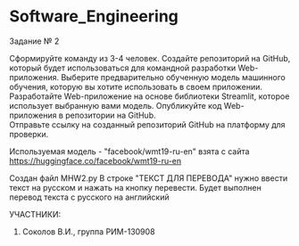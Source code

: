 # Software_Engineering
Задание № 2

Сформируйте команду из 3-4 человек. 
Создайте репозиторий на GitHub, который будет использоваться для командной разработки Web-приложения. 
Выберите предварительно обученную модель машинного обучения, которую вы хотите использовать в своем приложении.  
Разработайте Web-приложение на основе библиотеки Streamlit, которое использует выбранную вами модель. 
Опубликуйте код Web-приложения в репозитории на GitHub.  
Отправьте ссылку на созданный репозиторий GitHub на платформу для проверки. 


Используемая модель - "facebook/wmt19-ru-en" взята с сайта https://huggingface.co/facebook/wmt19-ru-en

Создан файл MHW2.py
В строке "ТЕКСТ ДЛЯ ПЕРЕВОДА" нужно ввести текст на русском и нажать на кнопку перевести. Будет выполнен перевод текста с русского на английский 

УЧАСТНИКИ:
1. Соколов В.И., группа РИМ-130908
